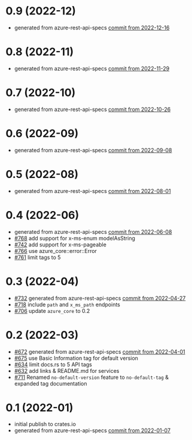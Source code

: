 # 0.9 (2022-12)
- generated from azure-rest-api-specs [commit from 2022-12-16](https://github.com/Azure/azure-rest-api-specs/fd296f4cbe90e46098824e020e4a02517d56fc35)

# 0.8 (2022-11)

- generated from azure-rest-api-specs [commit from 2022-11-29](https://github.com/Azure/azure-rest-api-specs/d85953a9cb1b464824fae7c1fd300a99d086c8e4)

# 0.7 (2022-10)

- generated from azure-rest-api-specs [commit from 2022-10-26](https://github.com/Azure/azure-rest-api-specs/00fd722c5720eb1020fe67e8620fe6247b0b4c6c)

# 0.6 (2022-09)

- generated from azure-rest-api-specs [commit from 2022-09-08](https://github.com/Azure/azure-rest-api-specs/208c91dc71eec634400fb0c0a7e073e35afd2978)

# 0.5 (2022-08)

- generated from azure-rest-api-specs [commit from 2022-08-01](https://github.com/Azure/azure-rest-api-specs/commit/d1b0569d8adbd342a1111d6a69764d099f5f717c)

# 0.4 (2022-06)

- generated from azure-rest-api-specs [commit from 2022-06-08](https://github.com/Azure/azure-rest-api-specs/commit/facedaf6dc920b45055d38765f40af696454755c)
- [#768](https://github.com/Azure/azure-sdk-for-rust/issues/768) add support for x-ms-enum modelAsString
- [#742](https://github.com/Azure/azure-sdk-for-rust/pull/742) add support for x-ms-pageable
- [#766](https://github.com/Azure/azure-sdk-for-rust/pull/766) use azure_core::error::Error
- [#761](https://github.com/Azure/azure-sdk-for-rust/pull/761) limit tags to 5

# 0.3 (2022-04)

- [#732](https://github.com/Azure/azure-sdk-for-rust/pull/732) generated from azure-rest-api-specs [commit from 2022-04-27](https://github.com/Azure/azure-rest-api-specs/commit/46ffdc4fe0f9a413ba29ed859b5ff4174ce1c7ec)
- [#718](https://github.com/Azure/azure-sdk-for-rust/pull/718) include `path` and `x_ms_path` endpoints
- [#706](https://github.com/Azure/azure-sdk-for-rust/pull/706) update `azure_core` to 0.2

# 0.2 (2022-03)

- [#672](https://github.com/Azure/azure-sdk-for-rust/pull/672) generated from azure-rest-api-specs [commit from 2022-04-01](https://github.com/Azure/azure-rest-api-specs/commit/48d85585897aa6ed448ca689b094e60377a25cb7)
- [#675](https://github.com/Azure/azure-sdk-for-rust/pull/675) use Basic Information tag for default version
- [#634](https://github.com/Azure/azure-sdk-for-rust/issues/634) limit docs.rs to 5 API tags
- [#632](https://github.com/Azure/azure-sdk-for-rust/issues/632) add links & README.md for services
- [#711](https://github.com/Azure/azure-sdk-for-rust/pull/711) Renamed `no-default-version` feature to `no-default-tag` & expanded tag documentation

# 0.1 (2022-01)

- initial publish to crates.io
- generated from azure-rest-api-specs [commit from 2022-01-07](https://github.com/Azure/azure-rest-api-specs/commit/068f1ecdf3abb35a6a329a7b270c45df4d9c57a4)
